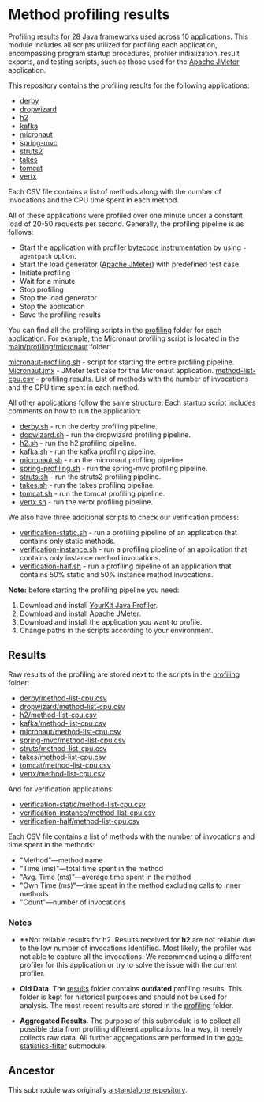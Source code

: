 # Method profiling results

Profiling results for 28 Java frameworks used across 10 applications. This
module includes all scripts utilized for profiling each application,
encompassing program startup procedures, profiler initialization, result
exports, and testing scripts, such as those used for
the [Apache JMeter](https://jmeter.apache.org) application.

This repository contains the profiling results for the following applications:

- [derby](src/main/profiling/derby/method-list-cpu.csv)
- [dropwizard](src/main/profiling/dropwizard/method-list-cpu.csv)
- [h2](src/main/profiling/h2/method-list-cpu.csv)
- [kafka](src/main/profiling/kafka/method-list-cpu.csv)
- [micronaut](src/main/profiling/micronaut/method-list-cpu.csv)
- [spring-mvc](src/main/profiling/spring-mvc/method-list-cpu.csv)
- [struts2](src/main/profiling/struts/method-list-cpu.csv)
- [takes](src/main/profiling/takes/method-list-cpu.csv)
- [tomcat](src/main/profiling/tomcat/method-list-cpu.csv)
- [vertx](src/main/profiling/vertx/method-list-cpu.csv)

Each CSV file contains a list of methods along with the number of invocations
and the CPU time spent in each method.

All of these applications were profiled over one minute under a constant load of
20-50 requests per second. Generally, the profiling pipeline is as follows:

- Start the application with
  profiler [bytecode instrumentation](https://www.yourkit.com/docs/java-profiler/2023.5/help/agent.jsp)
  by using `-agentpath` option.
- Start the load generator ([Apache JMeter](https://jmeter.apache.org)) with
  predefined test case.
- Initiate profiling
- Wait for a minute
- Stop profiling
- Stop the load generator
- Stop the application
- Save the profiling results

You can find all the profiling scripts in
the [profiling](src/main/profiling) folder for each
application. For example, the Micronaut profiling script is located in the
[main/profiling/micronaut](src/main/profiling/micronaut) folder:

[micronaut-profiling.sh](src%2Fmain%2Fprofiling%2Fmicronaut%2Fmicronaut-profiling.sh) -
script for starting the entire profiling pipeline.
[Micronaut.jmx](src%2Fmain%2Fprofiling%2Fmicronaut%2FMicronaut.jmx) - JMeter
test case for the Micronaut application.
[method-list-cpu.csv](src%2Fmain%2Fprofiling%2Fmicronaut%2Fmethod-list-cpu.csv) -
profiling results. List of methods with the number of invocations and the CPU
time spent in each method.

All other applications follow the same structure. Each startup script includes
comments on how to run the application:

- [derby.sh](src/main/profiling/derby/derby-profiling.sh) - run the derby
  profiling pipeline.
- [dopwizard.sh](src/main/profiling/dropwizard/dropwizard-profiling.sh) - run
  the dropwizard profiling pipeline.
- [h2.sh](src/main/profiling/h2/h2-profiling.sh) - run the h2 profiling
  pipeline.
- [kafka.sh](src/main/profiling/kafka/kafka-profiling.sh) - run the kafka
  profiling pipeline.
- [micronaut.sh](src/main/profiling/micronaut/micronaut-profiling.sh) - run the
  micronaut profiling pipeline.
- [spring-profiling.sh](src/main/profiling/spring-mvc/spring-profiling.sh) - run
  the spring-mvc profiling pipeline.
- [struts.sh](src/main/profiling/struts/struts-profiling.sh) - run the struts2
  profiling pipeline.
- [takes.sh](src/main/profiling/takes/takes-profiling.sh) - run the takes
  profiling pipeline.
- [tomcat.sh](src/main/profiling/tomcat/tomcat-profiling.sh) - run the tomcat
  profiling pipeline.
- [vertx.sh](src/main/profiling/vertx/vertx-profiling.sh) - run the vertx
  profiling pipeline.

We also have three additional scripts to check our verification process:

- [verification-static.sh](src/main/profiling/verification-static/verification-static-profiling.sh) -
  run a profiling pipeline of an application that contains only static methods.
- [verification-instance.sh](src/main/profiling/verification-instance/verification-instance-profiling.sh) -
  run a profiling pipeline of an application that contains only instance method
  invocations.
- [verification-half.sh](src/main/profiling/verification-half/verification-half-profiling.sh) -
  run a profiling pipeline of an application that contains 50% static and 50%
  instance method invocations.

**Note:** before starting the profiling pipeline you need:

1. Download and
   install [YourKit Java Profiler](https://www.yourkit.com/java/profiler/download/).
2. Download and
   install [Apache JMeter](https://jmeter.apache.org/download_jmeter.cgi).
3. Download and install the application you want to profile.
4. Change paths in the scripts according to your environment.

## Results

Raw results of the profiling are stored next to the scripts in the
[profiling](src/main/profiling) folder:

- [derby/method-list-cpu.csv](src/main/profiling/derby/method-list-cpu.csv)
- [dropwizard/method-list-cpu.csv](src/main/profiling/dropwizard/method-list-cpu.csv)
- [h2/method-list-cpu.csv](src/main/profiling/h2/method-list-cpu.csv)
- [kafka/method-list-cpu.csv](src/main/profiling/kafka/method-list-cpu.csv)
- [micronaut/method-list-cpu.csv](src/main/profiling/micronaut/method-list-cpu.csv)
- [spring-mvc/method-list-cpu.csv](src/main/profiling/spring-mvc/method-list-cpu.csv)
- [struts/method-list-cpu.csv](src/main/profiling/struts/method-list-cpu.csv)
- [takes/method-list-cpu.csv](src/main/profiling/takes/method-list-cpu.csv)
- [tomcat/method-list-cpu.csv](src/main/profiling/tomcat/method-list-cpu.csv)
- [vertx/method-list-cpu.csv](src/main/profiling/vertx/method-list-cpu.csv)

And for verification applications:

- [verification-static/method-list-cpu.csv](src/main/profiling/verification-static/method-list-cpu.csv)
- [verification-instance/method-list-cpu.csv](src/main/profiling/verification-instance/method-list-cpu.csv)
- [verification-half/method-list-cpu.csv](src/main/profiling/verification-half/method-list-cpu.csv)

Each CSV file contains a list of methods with the number of invocations and
time spent in the methods:

- "Method"—method name
- "Time (ms)"—total time spent in the method
- "Avg. Time (ms)"—average time spent in the method
- "Own Time (ms)"—time spent in the method excluding calls to inner methods
- "Count"—number of invocations

### Notes

- **Not reliable results for h2.
  Results received for **h2** are not reliable
  due to the low number of invocations identified.
  Most likely, the profiler was not able to capture all the invocations.
  We recommend using a different profiler for this application or try to solve
  the issue with the current profiler.

- **Old Data**.
  The [results](results/.) folder contains **outdated** profiling
  results.
  This folder is kept for historical purposes and should not be used
  for analysis.
  The most recent results are stored in
  the [profiling](src/main/profiling) folder.

- **Aggregated Results**.
  The purpose of this submodule is to collect all possible data from profiling
  different applications.
  In a way, it merely collects raw data.
  All further aggregations are performed in
  the [oop-statistics-filter](../oop-statistics-filter/README.md) submodule.

## Ancestor

This submodule was
originally [a standalone repository](https://github.com/volodya-lombrozo/cost-of-oop).